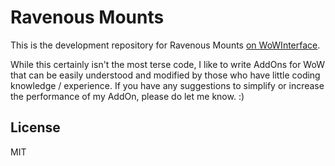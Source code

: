 # Ravenous Mounts

This is the development repository for Ravenous Mounts [on WoWInterface](http://www.wowinterface.com/downloads/info24005-RavenousMounts.html).

While this certainly isn't the most terse code, I like to write AddOns for WoW that can be easily understood and modified by those who have little coding knowledge / experience. If you have any suggestions to simplify or increase the performance of my AddOn, please do let me know. :)

## License

MIT
